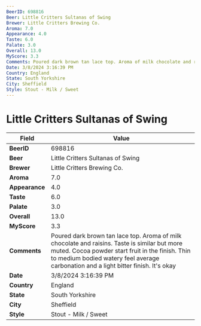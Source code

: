 ```yaml
---
BeerID: 698816
Beer: Little Critters Sultanas of Swing
Brewer: Little Critters Brewing Co.
Aroma: 7.0
Appearance: 4.0
Taste: 6.0
Palate: 3.0
Overall: 13.0
MyScore: 3.3
Comments: Poured dark brown tan lace top. Aroma of milk chocolate and raisins. Taste is similar but more muted. Cocoa powder start fruit in the finish. Thin to medium bodied watery feel average carbonation and a light bitter finish. It's okay
Date: 3/8/2024 3:16:39 PM
Country: England
State: South Yorkshire
City: Sheffield
Style: Stout - Milk / Sweet
---
```


# Little Critters Sultanas of Swing

| Field         | Value |
|---------------|-------|
| **BeerID** | 698816 |
| **Beer** | Little Critters Sultanas of Swing |
| **Brewer** | Little Critters Brewing Co. |
| **Aroma** | 7.0 |
| **Appearance** | 4.0 |
| **Taste** | 6.0 |
| **Palate** | 3.0 |
| **Overall** | 13.0 |
| **MyScore** | 3.3 |
| **Comments** | Poured dark brown tan lace top. Aroma of milk chocolate and raisins. Taste is similar but more muted. Cocoa powder start fruit in the finish. Thin to medium bodied watery feel average carbonation and a light bitter finish. It's okay  |
| **Date** | 3/8/2024 3:16:39 PM |
| **Country** | England |
| **State** | South Yorkshire |
| **City** | Sheffield |
| **Style** | Stout - Milk / Sweet |
